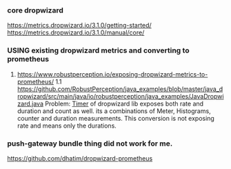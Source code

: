### core dropwizard
https://metrics.dropwizard.io/3.1.0/getting-started/
https://metrics.dropwizard.io/3.1.0/manual/core/



### USING existing dropwizard metrics and converting to prometheus
1. https://www.robustperception.io/exposing-dropwizard-metrics-to-prometheus/
1.1 https://github.com/RobustPerception/java_examples/blob/master/java_dropwizard/src/main/java/io/robustperception/java_examples/JavaDropwizard.java
Problem: [Timer](https://metrics.dropwizard.io/3.1.0/getting-started/#gs-timers) of dropwizard lib exposes both rate and duration and count as well.
its a combinations of Meter, Histograms, counter and duration measurements.
This conversion is not exposing rate and means only the durations. 


### push-gateway bundle thing did not work for me.   
https://github.com/dhatim/dropwizard-prometheus  